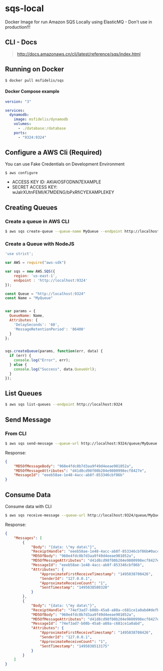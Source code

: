 # sqs-local
Docker Image for run Amazon SQS Locally using ElasticMQ - Don't use in production!!!

## CLI - Docs

> http://docs.amazonaws.cn/cli/latest/reference/sqs/index.html

## Running on Docker

```bash
$ docker pull msfidelis/sqs
```

#### Docker Compose example
```yml
version: "3"

services:
  dynamodb:
    image: msfidelis/dynamodb
    volumes:
      - ./database:/database
    ports:
      - "9324:9324"
```

## Configure a AWS Cli (Required) 

You can use Fake Credentials on Development Environment

```
$ aws configure
```

* ACCESS KEY ID: AKIAIOSFODNN7EXAMPLE
* SECRET ACCESS KEY: wJalrXUtnFEMI/K7MDENG/bPxRfiCYEXAMPLEKEY

## Creating Queues

### Create a queue in AWS CLI 

```bash
$ aws sqs create-queue --queue-name MyQueue --endpoint http://localhost:9324
```

### Create a Queue with NodeJS 

```javascript
'use strict';

var AWS = require("aws-sdk")

var sqs = new AWS.SQS({
    region: 'us-east-1', 
    endpoint : 'http://localhost:9324'
});

const Queue = "http://localhost:9324"
const Name = "MyQueue"


var params = {
  QueueName: Name,
  Attributes: {
    'DelaySeconds': '60',
    'MessageRetentionPeriod': '86400'
  }
};


sqs.createQueue(params, function(err, data) {
  if (err) {
    console.log("Error", err);
  } else {
    console.log("Success", data.QueueUrl);
  }
});
```

## List Queues

```bash
$ aws sqs list-queues --endpoint http://localhost:9324
```

## Send Message 

### From CLI 

```bash
$ aws sqs send-message --queue-url http://localhost:9324/queue/MyQueue --message-body '{data: "my data"}' --endpoint http://localhost:9324
```
Response: 

```json
{
    "MD5OfMessageBody": "960e4fdc0b7d3aa9f49d4eeae901052a", 
    "MD5OfMessageAttributes": "d41d8cd98f00b204e9800998ecf8427e", 
    "MessageId": "eeeb58ae-1e48-4acc-ab8f-853346cbf86b"
}
```

## Consume Data

Consume data with CLI

```bash
$ aws sqs receive-message --queue-url http://localhost:9324/queue/MyQueue --attribute-names All --max-number-of-messages 2 --endpoint http://localhost:9324
```

Response: 

```json
{
    "Messages": [
        {
            "Body": "{data: \"my data\"}", 
            "ReceiptHandle": "eeeb58ae-1e48-4acc-ab8f-853346cbf86b#0accbc49-0f3c-44bc-bb57-b7825662a859", 
            "MD5OfBody": "960e4fdc0b7d3aa9f49d4eeae901052a", 
            "MD5OfMessageAttributes": "d41d8cd98f00b204e9800998ecf8427e", 
            "MessageId": "eeeb58ae-1e48-4acc-ab8f-853346cbf86b", 
            "Attributes": {
                "ApproximateFirstReceiveTimestamp": "1495038708426", 
                "SenderId": "127.0.0.1", 
                "ApproximateReceiveCount": "1", 
                "SentTimestamp": "1495038580320"
            }
        }, 
        {
            "Body": "{data: \"my data\"}", 
            "ReceiptHandle": "74ef3ad7-b08b-45a8-a88a-c681ce1a0abd#defbedcd-d0bf-44cb-bce8-066a1fdd64d3", 
            "MD5OfBody": "960e4fdc0b7d3aa9f49d4eeae901052a", 
            "MD5OfMessageAttributes": "d41d8cd98f00b204e9800998ecf8427e", 
            "MessageId": "74ef3ad7-b08b-45a8-a88a-c681ce1a0abd", 
            "Attributes": {
                "ApproximateFirstReceiveTimestamp": "1495038708426", 
                "SenderId": "127.0.0.1", 
                "ApproximateReceiveCount": "1", 
                "SentTimestamp": "1495038513175"
            }
        }
    ]
}
```
